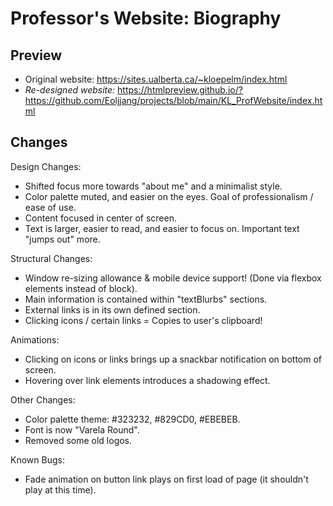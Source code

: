 # Professor's Website: Biography

## Preview
* Original website: https://sites.ualberta.ca/~kloepelm/index.html
* *Re-designed website:* https://htmlpreview.github.io/?https://github.com/Eoljjang/projects/blob/main/KL_ProfWebsite/index.html
  
## Changes
Design Changes:
* Shifted focus more towards "about me" and a minimalist style.
* Color palette muted, and easier on the eyes. Goal of professionalism / ease of use. 
* Content focused in center of screen.
* Text is larger, easier to read, and easier to focus on. Important text "jumps out" more.

Structural Changes:
* Window re-sizing allowance & mobile device support! (Done via flexbox elements instead of block).
* Main information is contained within "textBlurbs" sections.
* External links is in its own defined section.
* Clicking icons / certain links = Copies to user's clipboard!

Animations:
* Clicking on icons or links brings up a snackbar notification on bottom of screen. 
* Hovering over link elements introduces a shadowing effect.

Other Changes:
* Color palette theme: #323232, #829CD0, #EBEBEB.
* Font is now "Varela Round".
* Removed some old logos.

Known Bugs:
* Fade animation on button link plays on first load of page (it shouldn't play at this time).



  
